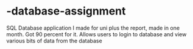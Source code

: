# -database-assignment
SQL Database application I made for uni plus the report, made in one month. Got 90 percent for it. Allows users to login to database and view various bits of data from the database
